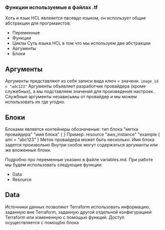 ### Функции используемые в файлах .tf
Хоть и язык HCL явлеяется пвсевдо языком, он использует общие абстракции для прогрмаистов:
- Переменные
- Функции
- Циклы
Суть языка HCL в том что мы используем две абстракции
- Аргументы 
- Блоки

## Аргументы
Аргументы представляют из себя записи вида ключ = значени.
`
image_id = "adc123"
`
Аргументы объявляет разработчик провайдера (кроме служебных), а мы подставляем значения для произведения настроек.
Службные аргументы независымы от провайдер и мы можем использовать их где угодно.

## Блоки

Блоками является контейнеры обозначеные: тип блока "метка провайдера" "имя блока" {  }
Пример: resource "aws_instance" "example {
    ami = "abc123"
}
Меток провайдера может быть несколько. Имя блока задется произвольно
Внутри скобок могут содержаться аргуманты или же вложенные блоки. 

Подробно про переменные указано в файле variables.md.
При работе мы будем использовать следующие функции:
- Data
- Resource
## Data
Источники данных позволяют Terraform использовать информацию, заданную вне Terraform, заданную другой отдельной конфигурацией Terraform или измененную с помощью функций.
Доступ осуществляется с помощбю блока 